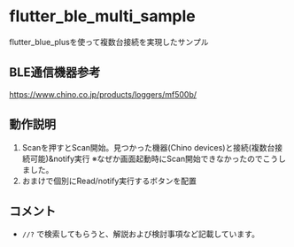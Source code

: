 # flutter_ble_multi_sample
flutter_blue_plusを使って複数台接続を実現したサンプル

## BLE通信機器参考

https://www.chino.co.jp/products/loggers/mf500b/


## 動作説明
1. Scanを押すとScan開始。見つかった機器(Chino devices)と接続(複数台接続可能)&notify実行
※なぜか画面起動時にScan開始できなかったのでこうしました。
2. おまけで個別にRead/notify実行するボタンを配置


## コメント

- `//?` で検索してもらうと、解説および検討事項など記載しています。

